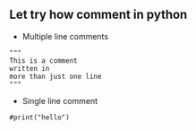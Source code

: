 ## Let try how comment in python

- Multiple line comments

```
"""
This is a comment
written in
more than just one line
"""
```

- Single line comment
```
#print("hello")
```